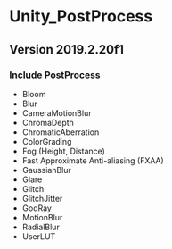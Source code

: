 # Unity_PostProcess

## Version 2019.2.20f1

### Include PostProcess
- Bloom
- Blur
- CameraMotionBlur
- ChromaDepth
- ChromaticAberration
- ColorGrading
- Fog (Height, Distance)
- Fast Approximate Anti-aliasing (FXAA) 
- GaussianBlur
- Glare
- Glitch
- GlitchJitter
- GodRay
- MotionBlur
- RadialBlur
- UserLUT

